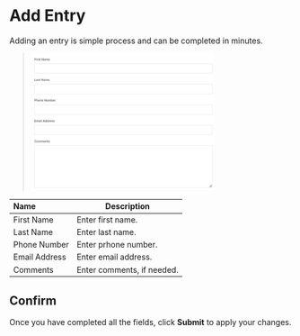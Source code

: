 # Add Entry

Adding an entry is simple process and can be completed in minutes.

><img src="../../../../images/form-overview2.jpg" alt="form-overview2" style="width: 70%; display: block"></a>

**Name** | **Description** 
:--- | ---
First Name | Enter first name.
Last Name | Enter last name.
Phone Number | Enter prhone number.
Email Address | Enter email address.
Comments |  Enter comments, if needed.

## Confirm 

Once you have completed all the fields, click **Submit** to apply your changes.